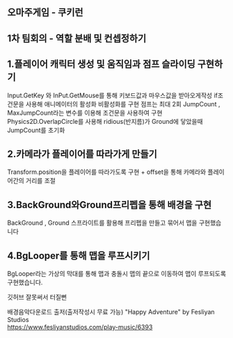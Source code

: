 오마주게임 - 쿠키런
-
1차 팀회의 - 역할 분배 및 컨셉정하기
-

1.플레이어 캐릭터 생성 및 움직임과 점프 슬라이딩 구현하기
-
Input.GetKey 와 InPut.GetMouse를 통해 키보드값과 마우스값을 받아오게작성
if조건문을 사용해 애니메이터의 활성화 비활성화를 구현
점프는 최대 2회 JumpCount , MaxJumpCount라는 변수를 이용해 조건문을 사용하여 구현
Physics2D.OverlapCircle를 사용해 ridious(반지름)가 Ground에 닿았을때 JumpCount를 초기화

2.카메라가 플레이어를 따라가게 만들기
-
Transform.position을 플레이어를 따라가도록 구현 + offset을 통해 카메라와 플레이어간의 거리를 조절

3.BackGround와Ground프리펩을 통해 배경을 구현
-
BackGround , Ground 스프라이트를 활용해 프리펩을 만들고 묶어서 맵을 구현했습니다

4.BgLooper를 통해 맵을 루프시키기
-
BgLooper라는 가상의 막대를 통해 맵과 충돌시 맵의 끝으로 이동하여 맵이 루프되도록 구현했습니다.

깃허브 잘못써서 터질뻔

배경음악다운로드 출저(출저작성시 무료 가능)
"Happy Adventure" by Fesliyan Studios  
https://www.fesliyanstudios.com/play-music/6393